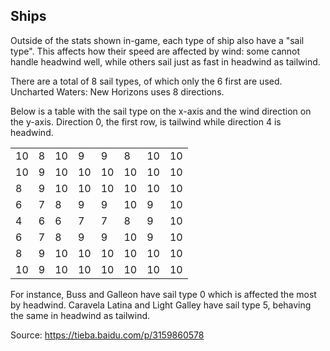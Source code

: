 ## Ships

Outside of the stats shown in-game, each type of ship also have a
"sail type". This affects how their speed are affected by wind: some
cannot handle headwind well, while others sail just as fast in headwind
as tailwind.

There are a total of 8 sail types, of which only the 6 first are used.
Uncharted Waters: New Horizons uses 8 directions.

Below is a table with the sail type on the x-axis and the wind direction
on the y-axis. Direction 0, the first row, is tailwind while direction 4
is headwind.

<table>
  <tr>
    <td>10</td>
    <td>8</td>
    <td>10</td>
    <td>9</td>
    <td>9</td>
    <td>8</td>
    <td>10</td>
    <td>10</td>
  </tr>
  <tr>
    <td>10</td>
    <td>9</td>
    <td>10</td>
    <td>10</td>
    <td>10</td>
    <td>10</td>
    <td>10</td>
    <td>10</td>
  </tr>
  <tr>
    <td>8</td>
    <td>9</td>
    <td>10</td>
    <td>10</td>
    <td>10</td>
    <td>10</td>
    <td>10</td>
    <td>10</td>
  </tr>
  <tr>
    <td>6</td>
    <td>7</td>
    <td>8</td>
    <td>9</td>
    <td>9</td>
    <td>10</td>
    <td>9</td>
    <td>10</td>
  </tr>
  <tr>
    <td>4</td>
    <td>6</td>
    <td>6</td>
    <td>7</td>
    <td>7</td>
    <td>8</td>
    <td>9</td>
    <td>10</td>
  </tr>
  <tr>
    <td>6</td>
    <td>7</td>
    <td>8</td>
    <td>9</td>
    <td>9</td>
    <td>10</td>
    <td>9</td>
    <td>10</td>
  </tr>
  <tr>
    <td>8</td>
    <td>9</td>
    <td>10</td>
    <td>10</td>
    <td>10</td>
    <td>10</td>
    <td>10</td>
    <td>10</td>
  </tr>
  <tr>
    <td>10</td>
    <td>9</td>
    <td>10</td>
    <td>10</td>
    <td>10</td>
    <td>10</td>
    <td>10</td>
    <td>10</td>
  </tr>
</table>

For instance, Buss and Galleon have sail type 0 which is affected the
most by headwind. Caravela Latina and Light Galley have sail type 5,
behaving the same in headwind as tailwind.

Source: https://tieba.baidu.com/p/3159860578